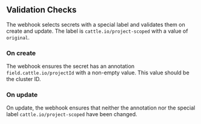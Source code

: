 ## Validation Checks

The webhook selects secrets with a special label and validates them on create and update.
The label is `cattle.io/project-scoped` with a value of `original`.

### On create

The webhook ensures the secret has an annotation `field.cattle.io/projectId` with a non-empty value. This value should
be the cluster ID.

### On update

On update, the webhook ensures that neither the annotation nor the special label `cattle.io/project-scoped` have been
changed.
